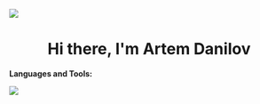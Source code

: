 ![](https://komarev.com/ghpvc/?username=Ar-Dante=blue)

<h1 align="center">Hi there, I'm Artem Danilov</h1>


**Languages and Tools:**
<p align="left">
  <a href="https://skillicons.dev">
    <img src="https://skillicons.dev/icons?i=python,django,fastapi,redis,postgresql,mysql,html,css,docker,git" />
  </a>
</p>
